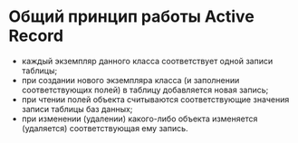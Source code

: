 <h1>Общий принцип работы Active Record</h1>
<ul>
<li>каждый экземпляр данного класса соответствует одной записи таблицы;</li>
<li>при создании нового экземпляра класса (и заполнении соответствующих полей) в таблицу добавляется новая запись;</li>
<li>при чтении полей объекта считываются соответствующие значения записи таблицы баз данных;</li>
<li>при изменении (удалении) какого-либо объекта изменяется (удаляется) соответствующая ему запись.</li>
</ul>